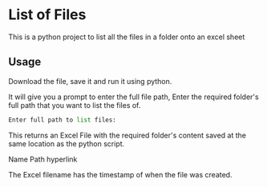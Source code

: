 # List of Files 

This is a python project to list all the files in a folder onto an excel sheet

## Usage

Download the file, save it and run it using python.

It will give you a prompt to enter the full file path, Enter the required folder's full path that you want to list the files of. 

```python
Enter full path to list files:
```
This returns an Excel File with the required folder's content saved at the same location as the python script.

Name	Path	hyperlink

The Excel filename has the timestamp of when the file was created.
